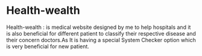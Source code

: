 # Health-wealth
Health-wealth : is medical website designed by me to help hospitals and it is also beneficial for different patient to classify their respective disease and their concern doctors.As It is having a special System Checker option which is very beneficial for new patient.

